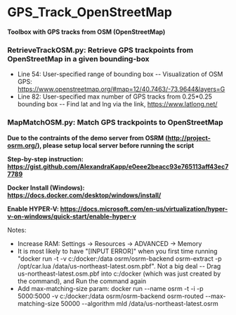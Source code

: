 # GPS_Track_OpenStreetMap
**Toolbox with GPS tracks from OSM (OpenStreetMap)**

### RetrieveTrackOSM.py: Retrieve GPS trackpoints from OpenStreetMap in a given bounding-box
- Line 54: User-specified range of bounding box -- Visualization of OSM GPS: https://www.openstreetmap.org/#map=12/40.7463/-73.9644&layers=G
- Line 82: User-specified max number of GPS tracks from 0.25*0.25 bounding box -- Find lat and lng via the link, https://www.latlong.net/

### MapMatchOSM.py: Match GPS trackpoints to OpenStreetMap
**Due to the contraints of the demo server from OSRM (http://project-osrm.org/), please setup local server before running the script**

**Step-by-step instruction: https://gist.github.com/AlexandraKapp/e0eee2beacc93e765113aff43ec77789**

**Docker Install (Windows): https://docs.docker.com/desktop/windows/install/**

**Enable HYPER-V: https://docs.microsoft.com/en-us/virtualization/hyper-v-on-windows/quick-start/enable-hyper-v**

Notes:
- Increase RAM: Settings -> Resources -> ADVANCED -> Memory
- It is most likely to have "[INPUT ERROR]" when you first time running "docker run -t -v c:/docker:/data osrm/osrm-backend osrm-extract -p /opt/car.lua /data/us-northeast-latest.osm.pbf". Not a big deal -- Drag us-northeast-latest.osm.pbf into c:/docker (which was just created by the command), and Run the command again
- Add max-matching-size param: docker run --name osrm -t -i -p 5000:5000 -v c:/docker:/data osrm/osrm-backend osrm-routed --max-matching-size 50000 --algorithm mld /data/us-northeast-latest.osrm

